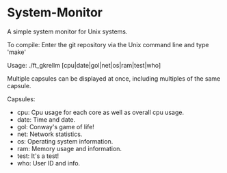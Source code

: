 # System-Monitor
A simple system monitor for Unix systems.

To compile: Enter the git repository via the Unix command line and type 'make'

Usage: ./ft_gkrellm [cpu|date|gol|net|os|ram|test|who]

Multiple capsules can be displayed at once, including multiples of the same capsule.

Capsules:
* cpu: Cpu usage for each core as well as overall cpu usage.
* date: Time and date.
* gol: Conway's game of life!
* net: Network statistics.
* os: Operating system information.
* ram: Memory usage and information.
* test: It's a test!
* who: User ID and info.
